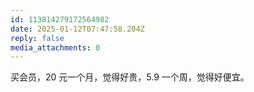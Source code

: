 ```yaml
---
id: 113814279172564982
date: 2025-01-12T07:47:58.204Z
reply: false
media_attachments: 0
---
```


买会员，20 元一个月，觉得好贵，5.9 一个周，觉得好便宜。

